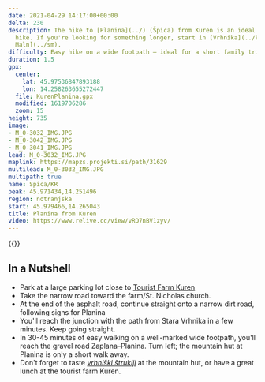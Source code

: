 ```yaml
---
date: 2021-04-29 14:17:00+00:00
delta: 230
description: The hike to [Planina](../) (Špica) from Kuren is an ideal weekend family
  hike. If you're looking for something longer, start in [Vrhnika](../kv) or at [Star
  Maln](../sm).
difficulty: Easy hike on a wide footpath – ideal for a short family trip
duration: 1.5
gpx:
  center:
    lat: 45.97536847893188
    lon: 14.258263655272447
  file: KurenPlanina.gpx
  modified: 1619706286
  zoom: 15
height: 735
image:
- M_0-3032_IMG.JPG
- M_0-3042_IMG.JPG
- M_0-3041_IMG.JPG
lead: M_0-3032_IMG.JPG
maplink: https://mapzs.projekti.si/path/31629
multilead: M_0-3032_IMG.JPG
multipath: true
name: Spica/KR
peak: 45.971434,14.251496
region: notranjska
start: 45.979466,14.265043
title: Planina from Kuren
video: https://www.relive.cc/view/vRO7nBV1zyv/
---
```

{{<hike-details description="yes">}}

## In a Nutshell

* Park at a large parking lot close to [Tourist Farm Kuren](https://prfigarji.si/)
* Take the narrow road toward the farm/St. Nicholas church.
* At the end of the asphalt road, continue straight onto a narrow dirt road, following signs for Planina
* You'll reach the junction with the path from Stara Vrhnika in a few minutes. Keep going straight.
* In 30-45 minutes of easy walking on a well-marked wide footpath, you'll reach the gravel road Zaplana–Planina. Turn left; the mountain hut at Planina is only a short walk away.
* Don't forget to taste *[vrhniški štruklji](https://www.visitvrhnika.si/en/vrhnika/worthy-of-attention/rolled-prune-dumplings)* at the mountain hut, or have a great lunch at the tourist farm Kuren.
